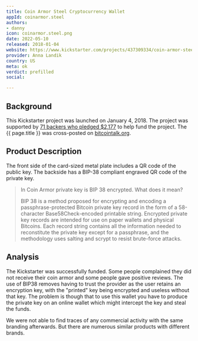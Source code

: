 ```yaml
---
title: Coin Armor Steel Cryptocurrency Wallet
appId: coinarmor.steel
authors:
- danny
icon: coinarmor.steel.png
date: 2022-05-10
released: 2018-01-04
website: https://www.kickstarter.com/projects/437309334/coin-armor-steel-cryptocurrency-wallet
provider: Anna Landik
country: US
meta: ok
verdict: prefilled
social: 

---
```


## Background 

This Kickstarter project was launched on January 4, 2018. The project was supported by [71 backers who pledged $2,177](https://www.kickstarter.com/projects/437309334/coin-armor-steel-cryptocurrency-wallet/posts) to help fund the project. The {{ page.title }} was cross-posted on [bitcointalk.org](https://bitcointalk.org/index.php?topic=2689639.0).  

## Product Description 

The front side of the card-sized metal plate includes a QR code of the public key. 
The backside has a BIP-38 compliant engraved QR code of the private key. 

> In Coin Armor private key is BIP 38 encrypted. What does it mean? 
>
> BIP 38 is a method proposed for encrypting and encoding a passphrase-protected Bitcoin private key record in the form of a 58-character Base58Check-encoded printable string. Encrypted private key records are intended for use on paper wallets and physical Bitcoins. Each record string contains all the information needed to reconstitute the private key except for a passphrase, and the methodology uses salting and scrypt to resist brute-force attacks.

## Analysis 

The Kickstarter was successfully funded. Some people complained they did not receive their coin armor and some people gave positive reviews. The use of BIP38 removes having to trust the provider as the user retains an encryption key, with the "printed" key being encrypted and useless without that key. The problem is though that to use this wallet you have to produce the private key on an online wallet which might intercept the key and steal the funds.

We were not able to find traces of any commercial activity with the same branding afterwards. But there are numerous similar products with different brands. 

